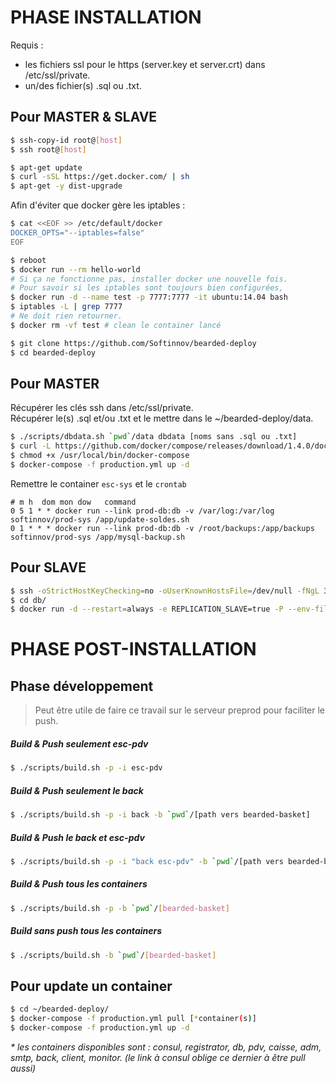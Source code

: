 # PHASE INSTALLATION

Requis :
 - les fichiers ssl pour le https (server.key et server.crt) dans /etc/ssl/private.
  - un/des fichier(s) .sql ou .txt. 

## Pour MASTER & SLAVE

```sh
$ ssh-copy-id root@[host]
$ ssh root@[host]

$ apt-get update
$ curl -sSL https://get.docker.com/ | sh
$ apt-get -y dist-upgrade
```
Afin d'éviter que docker gère les iptables :
```sh
$ cat <<EOF >> /etc/default/docker
DOCKER_OPTS="--iptables=false"
EOF
```

```sh
$ reboot
$ docker run --rm hello-world
# Si ça ne fonctionne pas, installer docker une nouvelle fois.
# Pour savoir si les iptables sont toujours bien configurées, 
$ docker run -d --name test -p 7777:7777 -it ubuntu:14.04 bash
$ iptables -L | grep 7777
# Ne doit rien retourner.
$ docker rm -vf test # clean le container lancé
```

```sh
$ git clone https://github.com/Softinnov/bearded-deploy
$ cd bearded-deploy
```

## Pour MASTER

Récupérer les clés ssh dans /etc/ssl/private.  
Récupérer le(s) .sql et/ou .txt et le mettre dans le ~/bearded-deploy/data.

```sh
$ ./scripts/dbdata.sh `pwd`/data dbdata [noms sans .sql ou .txt]
$ curl -L https://github.com/docker/compose/releases/download/1.4.0/docker-compose-`uname -s`-`uname -m` > /usr/local/bin/docker-compose
$ chmod +x /usr/local/bin/docker-compose
$ docker-compose -f production.yml up -d
```

Remettre le container `esc-sys` et le `crontab`
```
# m h  dom mon dow   command
0 5 1 * * docker run --link prod-db:db -v /var/log:/var/log softinnov/prod-sys /app/update-soldes.sh
0 1 * * * docker run --link prod-db:db -v /root/backups:/app/backups softinnov/prod-sys /app/mysql-backup.sh
```

## Pour SLAVE
```sh
$ ssh -oStrictHostKeyChecking=no -oUserKnownHostsFile=/dev/null -fNgL 3307:127.0.0.1:3306 root@[host master]
$ cd db/
$ docker run -d --restart=always -e REPLICATION_SLAVE=true -P --env-file=ENV_NET_HOST --net=host --name slave-bearded hub.softinnov.com/esc-db
```

# PHASE POST-INSTALLATION

## Phase développement

> Peut être utile de faire ce travail sur le serveur preprod pour faciliter le push.

##### Build & Push seulement esc-pdv
```sh
$ ./scripts/build.sh -p -i esc-pdv
```
##### Build & Push seulement le back
```sh
$ ./scripts/build.sh -p -i back -b `pwd`/[path vers bearded-basket]
```
##### Build & Push le back et esc-pdv
```sh
$ ./scripts/build.sh -p -i "back esc-pdv" -b `pwd`/[path vers bearded-basket]
```
##### Build & Push tous les containers
```sh
$ ./scripts/build.sh -p -b `pwd`/[bearded-basket]
```
##### Build sans push tous les containers
```sh
$ ./scripts/build.sh -b `pwd`/[bearded-basket]
```

## Pour update un container

```sh
$ cd ~/bearded-deploy/
$ docker-compose -f production.yml pull [*container(s)]
$ docker-compose -f production.yml up -d
```

_* les containers disponibles sont : consul, registrator, db, pdv, caisse, adm, smtp, back, client, monitor. (le link à consul oblige ce dernier à être pull aussi)_
